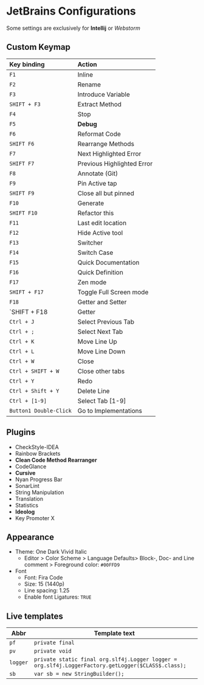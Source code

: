 # JetBrains Configurations

Some settings are exclusively for **Intellij** or *Webstorm*

## Custom Keymap

| Key binding            | Action                     |
| :--------------------- | :------------------------- |
| `F1`                   | Inline                     |
| `F2`                   | Rename                     |
| `F3`                   | Introduce Variable         |
| `SHIFT + F3`           | Extract Method             |
| `F4`                   | Stop                       |
| `F5`                   | **Debug**                  |
| `F6`                   | Reformat Code              |
| `SHIFT F6`             | Rearrange Methods          |
| `F7`                   | Next Highlighted Error     |
| `SHIFT F7`             | Previous Highlighted Error |
| `F8`                   | Annotate (Git)             |
| `F9`                   | Pin Active tap             |
| `SHIFT F9`             | Close all but pinned       |
| `F10`                  | Generate                   |
| `SHIFT F10`            | Refactor this              |
| `F11`                  | Last edit location         |
| `F12`                  | Hide Active tool           |
| `F13`                  | Switcher                   |
| `F14`                  | Switch Case                |
| `F15`                  | Quick Documentation        |
| `F16`                  | Quick Definition           |
| `F17`                  | Zen mode                   |
| `SHIFT + F17`          | Toggle Full Screen mode    |
| `F18`                  | Getter and Setter          |
| `SHIFT + F18           | Getter                     |
| `Ctrl + J`             | Select Previous Tab        |
| `Ctrl + ;`             | Select Next Tab            |
| `Ctrl + K`             | Move Line Up               |
| `Ctrl + L`             | Move Line Down             |
| `Ctrl + W`             | Close                      |
| `Ctrl + SHIFT + W`     | Close other tabs           |
| `Ctrl + Y`             | Redo                       |
| `Ctrl + Shift + Y`     | Delete Line                |
| `Ctrl + [1-9]`         | Select Tab [1-9]           |
| `Button1 Double-Click` | Go to Implementations      |


## Plugins

- CheckStyle-IDEA
- Rainbow Brackets
- **Clean Code Method Rearranger**
- CodeGlance
- **Cursive**
- Nyan Progress Bar
- SonarLint
- String Manipulation
- Translation
- Statistics
- **Ideolog**
- Key Promoter X

## Appearance

* Theme: One Dark Vivid Italic
  * Editor > Color Scheme > Language Defaults> Block-, Doc- and Line comment > Foreground color: `#00FFD9`
* Font
  * Font: Fira Code
  * Size: 15 (1440p)
  * Line spacing: 1.25
  * Enable font Ligatures: `TRUE`

## Live templates

| Abbr     | Template text                                                |
| -------- | ------------------------------------------------------------ |
| `pf`     | `private final`                                              |
| `pv`     | `private void`                                               |
| `logger` | `private static final org.slf4j.Logger logger = org.slf4j.LoggerFactory.getLogger($CLASS$.class);` |
| `sb`     | `var sb = new StringBuilder();`                              |

